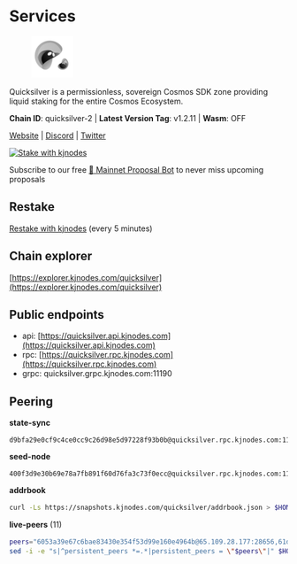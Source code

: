 # Services

<figure><img src="https://raw.githubusercontent.com/kj89/cosmos-images/main/logos/quicksilver.png" alt=""><figcaption></figcaption></figure>

Quicksilver is a permissionless, sovereign Cosmos SDK zone providing liquid staking for the entire Cosmos Ecosystem.

**Chain ID**: quicksilver-2 | **Latest Version Tag**: v1.2.11 | **Wasm**: OFF

[Website](https://quicksilver.zone) | [Discord](https://discord.gg/quicksilverprotocol) | [Twitter](https://twitter.com/quicksilverzone)

[![Stake with kjnodes](https://i.ibb.co/cr44Q8j/button-stake-with-kjnodes.png)](https://restake.app/quicksilver/quickvaloper1fqfgpwdngmmay6ah7mg9y4k7ayykpzu6l3ht2m)

Subscribe to our free [🤖 Mainnet Proposal Bot](https://t.me/kjnodes_proposal_bot) to never miss upcoming proposals

## Restake

[Restake with kjnodes](https://restake.app/quicksilver/quickvaloper1fqfgpwdngmmay6ah7mg9y4k7ayykpzu6l3ht2m) (every 5 minutes)
## Chain explorer
[https://explorer.kjnodes.com/quicksilver](https://explorer.kjnodes.com/quicksilver)

## Public endpoints

* api: [https://quicksilver.api.kjnodes.com](https://quicksilver.api.kjnodes.com)
* rpc: [https://quicksilver.rpc.kjnodes.com](https://quicksilver.rpc.kjnodes.com)
* grpc: quicksilver.grpc.kjnodes.com:11190

## Peering

**state-sync**

```text
d9bfa29e0cf9c4ce0cc9c26d98e5d97228f93b0b@quicksilver.rpc.kjnodes.com:11156
```

**seed-node**

```text
400f3d9e30b69e78a7fb891f60d76fa3c73f0ecc@quicksilver.rpc.kjnodes.com:11159
```

**addrbook**
```bash
curl -Ls https://snapshots.kjnodes.com/quicksilver/addrbook.json > $HOME/.quicksilverd/config/addrbook.json
```

**live-peers** (11)
```bash
peers="6053a39e67c6bae83430e354f53d99e160e4964b@65.109.28.177:28656,61d96fee29a9615c208c4db72526d23b45094cb4@65.108.195.30:36656,05241d21ff9e7c699bbdb4faa73da1860b6d8cd7@128.199.85.168:26656,ffd3a67122d557dbc426972196ded625757b71b6@85.239.242.5:11656,c0beca70dbd3ef5bb433f7aa280d56d2a150bbd3@95.214.52.144:26656,063ff82334c29ab2ed5d9ddebd1953e7df984a58@35.213.176.209:26656,04dcb466b6804e6a57b7f9188b90f5bdc17037c0@108.165.178.242:26654,79b214369c8f52c2d33cf79fc1897677b24cf8cb@94.130.240.229:2000,3308d9078fcca016fbd8dc8f3b19666326f41a6f@138.201.121.185:26672,ebafaa0d0087ecfc785b095d6a91a67a12eecd80@5.9.100.25:26656,d9bfa29e0cf9c4ce0cc9c26d98e5d97228f93b0b@65.109.88.38:11156"
sed -i -e "s|^persistent_peers *=.*|persistent_peers = \"$peers\"|" $HOME/.quicksilverd/config/config.toml
```

